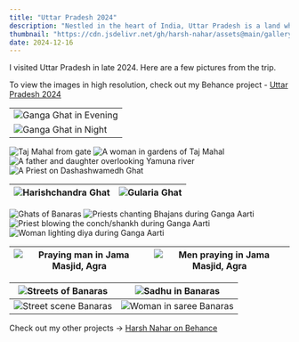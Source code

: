 ```yaml
---
title: "Uttar Pradesh 2024"
description: "Nestled in the heart of India, Uttar Pradesh is a land where history breathes through its ancient monuments"
thumbnail: "https://cdn.jsdelivr.net/gh/harsh-nahar/assets@main/gallery/uttarpradesh_2024/banaras_ganga_evening.webp"
date: 2024-12-16
---
```


I visited Uttar Pradesh in late 2024. Here are a few pictures from the trip.

To view the images in high resolution, check out my Behance project - [Uttar Pradesh 2024 ](https://www.behance.net/gallery/214825139/Uttar-Pradesh-2024)

|                                                                                                                                    |
| ---------------------------------------------------------------------------------------------------------------------------------- |
| ![Ganga Ghat in Evening](https://cdn.jsdelivr.net/gh/harsh-nahar/assets@main/gallery/uttarpradesh_2024/banaras_ganga_evening.webp) |
| ![Ganga Ghat in Night](https://cdn.jsdelivr.net/gh/harsh-nahar/assets@main/gallery/uttarpradesh_2024/banaras_ganga_night.webp)     |

![Taj Mahal from gate](https://cdn.jsdelivr.net/gh/harsh-nahar/assets@main/gallery/uttarpradesh_2024/agra_tajmahal1.webp)
![A woman in gardens of Taj Mahal](https://cdn.jsdelivr.net/gh/harsh-nahar/assets@main/gallery/uttarpradesh_2024/agra_woman1.webp)
![A father and daughter overlooking Yamuna river](https://cdn.jsdelivr.net/gh/harsh-nahar/assets@main/gallery/uttarpradesh_2024/agra_taj_parentchild.webp)
![A Priest on Dashashwamedh Ghat](https://cdn.jsdelivr.net/gh/harsh-nahar/assets@main/gallery/uttarpradesh_2024/banaras_ghat_baba.webp)

| ![Harishchandra Ghat](https://cdn.jsdelivr.net/gh/harsh-nahar/assets@main/gallery/uttarpradesh_2024/banaras_harishchandraghat.webp) | ![Gularia Ghat](https://cdn.jsdelivr.net/gh/harsh-nahar/assets@main/gallery/uttarpradesh_2024/banaras_ghats2.webp) |
| ------------------------------------------------------------------------------------------------------------------------------------ | ------------------------------------------------------------------------------------------------------------------ |

![Ghats of Banaras](https://cdn.jsdelivr.net/gh/harsh-nahar/assets@main/gallery/uttarpradesh_2024/banaras_ghats1.webp)
![Priests chanting Bhajans during Ganga Aarti](https://cdn.jsdelivr.net/gh/harsh-nahar/assets@main/gallery/uttarpradesh_2024/banaras_gangaarti1.webp)
![Priest blowing the conch/shankh during Ganga Aarti](https://cdn.jsdelivr.net/gh/harsh-nahar/assets@main/gallery/uttarpradesh_2024/banaras_gangaarti2.webp)
![Woman lighting diya during Ganga Aarti](https://cdn.jsdelivr.net/gh/harsh-nahar/assets@main/gallery/uttarpradesh_2024/banaras_gangaarti6.webp)

| ![Praying man in Jama Masjid, Agra](https://cdn.jsdelivr.net/gh/harsh-nahar/assets@main/gallery/uttarpradesh_2024/agra_jama_prayingman.webp) | ![Men praying in Jama Masjid, Agra](https://cdn.jsdelivr.net/gh/harsh-nahar/assets@main/gallery/uttarpradesh_2024/agra_jama.webp) |
| -------------------------------------------------------------------------------------------------------------------------------------------- | --------------------------------------------------------------------------------------------------------------------------------- |

| ![Streets of Banaras](https://cdn.jsdelivr.net/gh/harsh-nahar/assets@main/gallery/uttarpradesh_2024/banaras_street1.webp) | ![Sadhu in Banaras](https://cdn.jsdelivr.net/gh/harsh-nahar/assets@main/gallery/uttarpradesh_2024/banaras_sadhu.webp) |
| ------------------------------------------------------------------------------------------------------------------------- | ---------------------------------------------------------------------------------------------------------- |
| ![Street scene Banaras](https://cdn.jsdelivr.net/gh/harsh-nahar/assets@main/gallery/uttarpradesh_2024/banaras_street.webp) | ![Woman in saree Banaras](https://cdn.jsdelivr.net/gh/harsh-nahar/assets@main/gallery/uttarpradesh_2024/banaras_woman_saree.webp) |


Check out my other projects → [Harsh Nahar on Behance](https://www.behance.net/hrsvnr)
